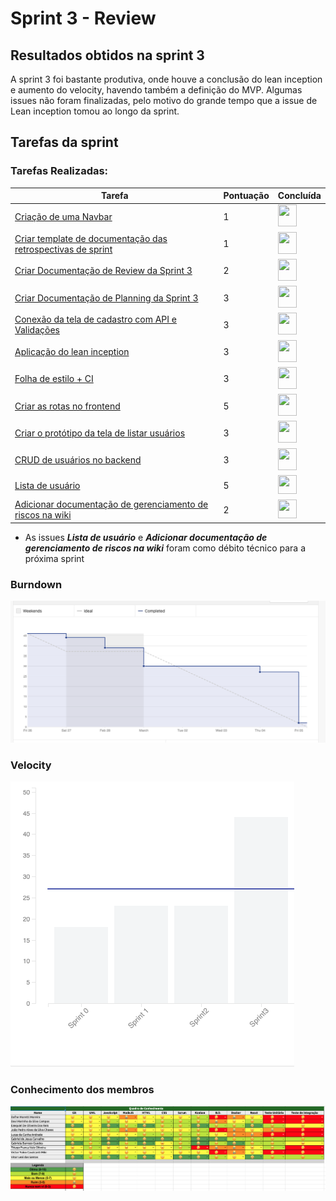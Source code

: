 # Sprint 3 - Review 

## Resultados obtidos na sprint 3

A sprint 3 foi bastante produtiva, onde houve a conclusão do lean inception e aumento do velocity, havendo também a definição do MVP. Algumas issues não foram finalizadas, pelo motivo do grande tempo que a issue de Lean inception tomou ao longo da sprint.

## Tarefas da sprint

### Tarefas Realizadas:

|Tarefa|Pontuação|Concluída|
|--|--|--|
|[Criação de uma Navbar](https://github.com/fga-eps-mds/2020-2-SiGeD/issues/38)|1|<image src="https://i.pinimg.com/originals/21/3d/c0/213dc0ed0a2e69d1978c75bfbcff903a.png" width=30 height=35>|
|[Criar template de documentação das retrospectivas de sprint](https://github.com/fga-eps-mds/2020-2-SiGeD/issues/42)|1|<image src="https://i.pinimg.com/originals/21/3d/c0/213dc0ed0a2e69d1978c75bfbcff903a.png" width=30 height=35>|
|[Criar Documentação de Review da Sprint 3](https://github.com/fga-eps-mds/2020-2-SiGeD/issues/45)|2|<image src="https://i.pinimg.com/originals/21/3d/c0/213dc0ed0a2e69d1978c75bfbcff903a.png" width=30 height=35>|
|[Criar Documentação de Planning da Sprint 3](https://github.com/fga-eps-mds/2020-2-SiGeD/issues/46)|3|<image src="https://i.pinimg.com/originals/21/3d/c0/213dc0ed0a2e69d1978c75bfbcff903a.png" width=30 height=35>|
|[Conexão da tela de cadastro com API e Validações](https://github.com/fga-eps-mds/2020-2-SiGeD/issues/47)|3|<image src="https://i.pinimg.com/originals/21/3d/c0/213dc0ed0a2e69d1978c75bfbcff903a.png" width=30 height=35>|
|[Aplicação do lean inception](https://github.com/fga-eps-mds/2020-2-SiGeD/issues/48)|3|<image src="https://i.pinimg.com/originals/21/3d/c0/213dc0ed0a2e69d1978c75bfbcff903a.png" width=30 height=35>|
|[Folha de estilo + CI](https://github.com/fga-eps-mds/2020-2-SiGeD/issues/49)|3|<image src="https://i.pinimg.com/originals/21/3d/c0/213dc0ed0a2e69d1978c75bfbcff903a.png" width=30 height=35>|
|[Criar as rotas no frontend](https://github.com/fga-eps-mds/2020-2-SiGeD/issues/50)|5|<image src="https://i.pinimg.com/originals/21/3d/c0/213dc0ed0a2e69d1978c75bfbcff903a.png" width=30 height=35>|
|[Criar o protótipo da tela de listar usuários](https://github.com/fga-eps-mds/2020-2-SiGeD/issues/44)|3|<image src="https://i.pinimg.com/originals/21/3d/c0/213dc0ed0a2e69d1978c75bfbcff903a.png" width=30 height=35>|
|[CRUD de usuários no backend](https://github.com/fga-eps-mds/2020-2-SiGeD/issues/27)|3|<image src="https://i.pinimg.com/originals/21/3d/c0/213dc0ed0a2e69d1978c75bfbcff903a.png" width=30 height=35>|
|[Lista de usuário](https://github.com/fga-eps-mds/2020-2-SiGeD/issues/51)|5|<image src="https://contmoura.com.br/wp-content/uploads/2019/09/x-png-icon-8.png" width=30 height=30>|
|[Adicionar documentação de gerenciamento de riscos na wiki](https://github.com/fga-eps-mds/2020-2-SiGeD/issues/43)|2|<image src="https://contmoura.com.br/wp-content/uploads/2019/09/x-png-icon-8.png" width=30 height=30>|

- As issues ***Lista de usuário*** e ***Adicionar documentação de gerenciamento de riscos na wiki*** foram como débito técnico para a próxima sprint

### Burndown
 ![imagem](burndown.png)

### Velocity
 ![imagem](velocity.png)

### Conhecimento dos membros
  ![imagem](conhecimento.png)
 